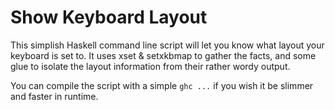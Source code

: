 Show Keyboard Layout
====================

This simplish Haskell command line script will let you know what layout your keyboard is set to.
It uses xset & setxkbmap to gather the facts, and some glue to isolate the layout information from
their rather wordy output.

You can compile the script with a simple `ghc ...` if you wish it be slimmer and faster in runtime.

